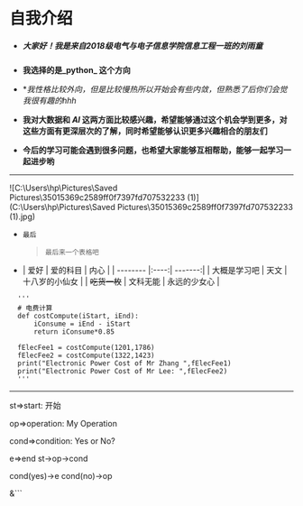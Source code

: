# 自我介绍

- ##### 大家好！我是来自2018级电气与电子信息学院信息工程一班的刘雨童

- **我选择的是_python_ 这个方向**

- **我性格比较外向，但是比较慢热所以开始会有些内敛，但熟悉了后你们会觉我很有趣的hhh*

- **我对大数据和 _AI_ 这两方面比较感兴趣，希望能够通过这个机会学到更多，对这些方面有更深层次的了解，同时希望能够认识更多兴趣相合的朋友们**

- **今后的学习可能会遇到很多问题，也希望大家能够互相帮助，能够一起学习一起进步哟**

---

![C:\Users\hp\Pictures\Saved Pictures\35015369c2589ff0f7397fd707532233 (1)](C:\Users\hp\Pictures\Saved Pictures\35015369c2589ff0f7397fd707532233 (1).jpg)

- `最后`

  > ```undefined
  > 最后来一个表格吧
  > ```

- | 爱好       | 爱的科目 | 内心      |
| -------- |:----:| -------:|
| 大概是学习吧   | 天文   | 十八岁的小仙女 |
| ~~吃货一枚~~ | 文科无能 | 永远的少女心  |

```flow
  '''
  # 电费计算
  def costCompute(iStart, iEnd):
      iConsume = iEnd - iStart
      return iConsume*0.85

  fElecFee1 = costCompute(1201,1786)
  fElecFee2 = costCompute(1322,1423)
  print("Electronic Power Cost of Mr Zhang ",fElecFee1)
  print("Electronic Power Cost of Mr Lee: ",fElecFee2)
  '''
```

---

st=>start: 开始

  op=>operation: My Operation

  cond=>condition: Yes or No?

  e=>end st->op->cond

  cond(yes)->e cond(no)->op

  &```
